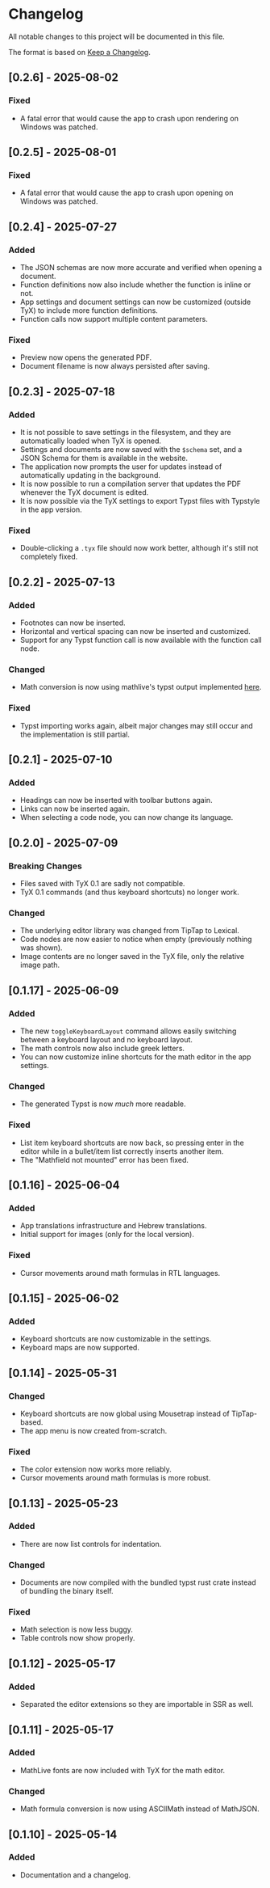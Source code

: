 # Changelog

All notable changes to this project will be documented in this file.

The format is based on [Keep a Changelog](https://keepachangelog.com/en/1.1.0/).

## [0.2.6] - 2025-08-02

### Fixed

- A fatal error that would cause the app to crash upon rendering on Windows was patched.

## [0.2.5] - 2025-08-01

### Fixed

- A fatal error that would cause the app to crash upon opening on Windows was patched.

## [0.2.4] - 2025-07-27

### Added

- The JSON schemas are now more accurate and verified when opening a document.
- Function definitions now also include whether the function is inline or not.
- App settings and document settings can now be customized (outside TyX) to include more function definitions.
- Function calls now support multiple content parameters.

### Fixed

- Preview now opens the generated PDF.
- Document filename is now always persisted after saving.

## [0.2.3] - 2025-07-18

### Added

- It is not possible to save settings in the filesystem, and they are automatically loaded when TyX is opened.
- Settings and documents are now saved with the `$schema` set, and a JSON Schema for them is available in the website.
- The application now prompts the user for updates instead of automatically updating in the background.
- It is now possible to run a compilation server that updates the PDF whenever the TyX document is edited.
- It is now possible via the TyX settings to export Typst files with Typstyle in the app version.

### Fixed

- Double-clicking a `.tyx` file should now work better, although it's still not completely fixed.

## [0.2.2] - 2025-07-13

### Added

- Footnotes can now be inserted.
- Horizontal and vertical spacing can now be inserted and customized.
- Support for any Typst function call is now available with the function call node.

### Changed

- Math conversion is now using mathlive's typst output implemented [here](https://github.com/arnog/mathlive/blob/master/src/formats/atom-to-typst.ts).

### Fixed

- Typst importing works again, albeit major changes may still occur and the implementation is still partial.

## [0.2.1] - 2025-07-10

### Added

- Headings can now be inserted with toolbar buttons again.
- Links can now be inserted again.
- When selecting a code node, you can now change its language.

## [0.2.0] - 2025-07-09

### Breaking Changes

- Files saved with TyX 0.1 are sadly not compatible.
- TyX 0.1 commands (and thus keyboard shortcuts) no longer work.

### Changed

- The underlying editor library was changed from TipTap to Lexical.
- Code nodes are now easier to notice when empty (previously nothing was shown).
- Image contents are no longer saved in the TyX file, only the relative image path.

## [0.1.17] - 2025-06-09

### Added

- The new `toggleKeyboardLayout` command allows easily switching between a keyboard layout and no keyboard layout.
- The math controls now also include greek letters.
- You can now customize inline shortcuts for the math editor in the app settings.

### Changed

- The generated Typst is now _much_ more readable.

### Fixed

- List item keyboard shortcuts are now back, so pressing enter in the editor while in a bullet/item list correctly inserts another item.
- The "Mathfield not mounted" error has been fixed.

## [0.1.16] - 2025-06-04

### Added

- App translations infrastructure and Hebrew translations.
- Initial support for images (only for the local version).

### Fixed

- Cursor movements around math formulas in RTL languages.

## [0.1.15] - 2025-06-02

### Added

- Keyboard shortcuts are now customizable in the settings.
- Keyboard maps are now supported.

## [0.1.14] - 2025-05-31

### Changed

- Keyboard shortcuts are now global using Mousetrap instead of TipTap-based.
- The app menu is now created from-scratch.

### Fixed

- The color extension now works more reliably.
- Cursor movements around math formulas is more robust.

## [0.1.13] - 2025-05-23

### Added

- There are now list controls for indentation.

### Changed

- Documents are now compiled with the bundled typst rust crate instead of bundling the binary itself.

### Fixed

- Math selection is now less buggy.
- Table controls now show properly.

## [0.1.12] - 2025-05-17

### Added

- Separated the editor extensions so they are importable in SSR as well.

## [0.1.11] - 2025-05-17

### Added

- MathLive fonts are now included with TyX for the math editor.

### Changed

- Math formula conversion is now using ASCIIMath instead of MathJSON.

## [0.1.10] - 2025-05-14

### Added

- Documentation and a changelog.
